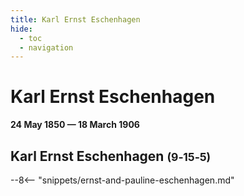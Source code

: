 ```yaml
---
title: Karl Ernst Eschenhagen
hide:
  - toc
  - navigation 
---
```


# Karl Ernst Eschenhagen

**24 May 1850 — 18 March 1906**

## Karl Ernst Eschenhagen <small>(9‑15‑5)</small>

--8<-- "snippets/ernst-and-pauline-eschenhagen.md"
